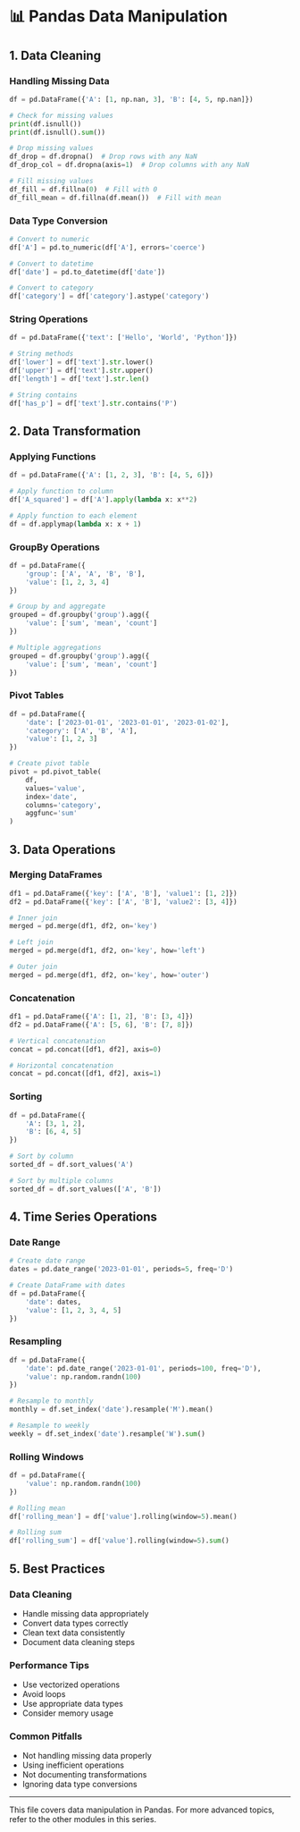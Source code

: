 # 📊 Pandas Data Manipulation

## 1. Data Cleaning

### Handling Missing Data

```python
df = pd.DataFrame({'A': [1, np.nan, 3], 'B': [4, 5, np.nan]})

# Check for missing values
print(df.isnull())
print(df.isnull().sum())

# Drop missing values
df_drop = df.dropna()  # Drop rows with any NaN
df_drop_col = df.dropna(axis=1)  # Drop columns with any NaN

# Fill missing values
df_fill = df.fillna(0)  # Fill with 0
df_fill_mean = df.fillna(df.mean())  # Fill with mean
```

### Data Type Conversion

```python
# Convert to numeric
df['A'] = pd.to_numeric(df['A'], errors='coerce')

# Convert to datetime
df['date'] = pd.to_datetime(df['date'])

# Convert to category
df['category'] = df['category'].astype('category')
```

### String Operations

```python
df = pd.DataFrame({'text': ['Hello', 'World', 'Python']})

# String methods
df['lower'] = df['text'].str.lower()
df['upper'] = df['text'].str.upper()
df['length'] = df['text'].str.len()

# String contains
df['has_p'] = df['text'].str.contains('P')
```

## 2. Data Transformation

### Applying Functions

```python
df = pd.DataFrame({'A': [1, 2, 3], 'B': [4, 5, 6]})

# Apply function to column
df['A_squared'] = df['A'].apply(lambda x: x**2)

# Apply function to each element
df = df.applymap(lambda x: x + 1)
```

### GroupBy Operations

```python
df = pd.DataFrame({
    'group': ['A', 'A', 'B', 'B'],
    'value': [1, 2, 3, 4]
})

# Group by and aggregate
grouped = df.groupby('group').agg({
    'value': ['sum', 'mean', 'count']
})

# Multiple aggregations
grouped = df.groupby('group').agg({
    'value': ['sum', 'mean', 'count']
})
```

### Pivot Tables

```python
df = pd.DataFrame({
    'date': ['2023-01-01', '2023-01-01', '2023-01-02'],
    'category': ['A', 'B', 'A'],
    'value': [1, 2, 3]
})

# Create pivot table
pivot = pd.pivot_table(
    df,
    values='value',
    index='date',
    columns='category',
    aggfunc='sum'
)
```

## 3. Data Operations

### Merging DataFrames

```python
df1 = pd.DataFrame({'key': ['A', 'B'], 'value1': [1, 2]})
df2 = pd.DataFrame({'key': ['A', 'B'], 'value2': [3, 4]})

# Inner join
merged = pd.merge(df1, df2, on='key')

# Left join
merged = pd.merge(df1, df2, on='key', how='left')

# Outer join
merged = pd.merge(df1, df2, on='key', how='outer')
```

### Concatenation

```python
df1 = pd.DataFrame({'A': [1, 2], 'B': [3, 4]})
df2 = pd.DataFrame({'A': [5, 6], 'B': [7, 8]})

# Vertical concatenation
concat = pd.concat([df1, df2], axis=0)

# Horizontal concatenation
concat = pd.concat([df1, df2], axis=1)
```

### Sorting

```python
df = pd.DataFrame({
    'A': [3, 1, 2],
    'B': [6, 4, 5]
})

# Sort by column
sorted_df = df.sort_values('A')

# Sort by multiple columns
sorted_df = df.sort_values(['A', 'B'])
```

## 4. Time Series Operations

### Date Range

```python
# Create date range
dates = pd.date_range('2023-01-01', periods=5, freq='D')

# Create DataFrame with dates
df = pd.DataFrame({
    'date': dates,
    'value': [1, 2, 3, 4, 5]
})
```

### Resampling

```python
df = pd.DataFrame({
    'date': pd.date_range('2023-01-01', periods=100, freq='D'),
    'value': np.random.randn(100)
})

# Resample to monthly
monthly = df.set_index('date').resample('M').mean()

# Resample to weekly
weekly = df.set_index('date').resample('W').sum()
```

### Rolling Windows

```python
df = pd.DataFrame({
    'value': np.random.randn(100)
})

# Rolling mean
df['rolling_mean'] = df['value'].rolling(window=5).mean()

# Rolling sum
df['rolling_sum'] = df['value'].rolling(window=5).sum()
```

## 5. Best Practices

### Data Cleaning

- Handle missing data appropriately
- Convert data types correctly
- Clean text data consistently
- Document data cleaning steps

### Performance Tips

- Use vectorized operations
- Avoid loops
- Use appropriate data types
- Consider memory usage

### Common Pitfalls

- Not handling missing data properly
- Using inefficient operations
- Not documenting transformations
- Ignoring data type conversions

---

This file covers data manipulation in Pandas. For more advanced topics, refer to the other modules in this series.
